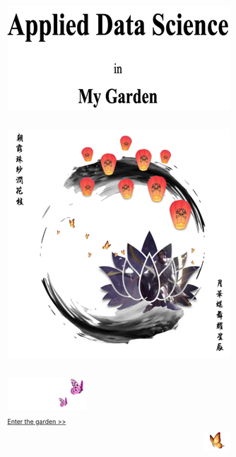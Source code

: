 
<p align="center">
<img src="https://github.com/lady-h-world/My_Garden/blob/main/images/cover/cover_title.png" width="517" height="236" />
</p>

#

<p align="center">
<img src="https://github.com/lady-h-world/My_Garden/blob/main/images/cover/my_garden.png" width="570" height="520" />
</p>

#

<p align="left">
<img src="https://github.com/lady-h-world/My_Garden/blob/main/images/follow_us.png" width="180" height="75" />
</p>

[Enter the garden >>][1]

<p align="right">
<img src="https://github.com/lady-h-world/My_Garden/blob/main/images/going_back.png" width="60" height="44" />
</p>


[1]:https://github.com/lady-h-world/My_Garden/blob/main/reading_pages/cover/welcome.md
